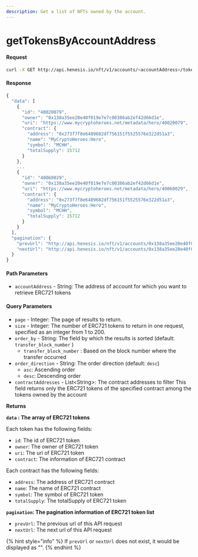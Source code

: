 ```yaml
---
description: Get a list of NFTs owned by the account.
---
```


# getTokensByAccountAddress

#### Request

```bash
curl -X GET http://api.henesis.io/nft/v1/accounts/<accountAddress>/tokens?page=<page>&size=<size>&order_by=<order_by>&order_direction=<order_direction>&contractAddresses=<contractAddress1>,<contractAddress2>
```

#### Response

```javascript
{
  "data": [
    {
      "id": "40020079",
      "owner": "0x138a35ee20e40f019e7e7c00386ab2ef42d66d1e",
      "uri": "https://www.mycryptoheroes.net/metadata/hero/40020079",
      "contract": {
        "address": "0x273f7f8e6489682df756151f5525576e322d51a3",
        "name": "MyCryptoHeroes:Hero",
        "symbol": "MCHH",
        "totalSupply": 15712
      }
    },
    ...
    {
      "id": "40060029",
      "owner": "0x138a35ee20e40f019e7e7c00386ab2ef42d66d1e",
      "uri": "https://www.mycryptoheroes.net/metadata/hero/40060029",
      "contract": {
        "address": "0x273f7f8e6489682df756151f5525576e322d51a3",
        "name": "MyCryptoHeroes:Hero",
        "symbol": "MCHH",
        "totalSupply": 15712
      }
    }
  ],
  "pagination": {
    "prevUrl": "http://api.henesis.io/nft/v1/accounts/0x138a35ee20e40f019e7e7c00386ab2ef42d66d1e/tokens?page=0&size=15&order_by=transfer_block_number&order_direction=desc&contractAddresses=0x273f7f8e6489682df756151f5525576e322d51a3",
    "nextUrl": "http://api.henesis.io/nft/v1/accounts/0x138a35ee20e40f019e7e7c00386ab2ef42d66d1e/tokens?page=2&size=15&order_by=transfer_block_number&order_direction=desc&contractAddresses=0x273f7f8e6489682df756151f5525576e322d51a3"
  }
}
```

#### Path Parameters

* `accountAddress` - String: The address of account for which you want to retrieve ERC721 tokens

#### Query Parameters

* `page` - Integer: The page of results to return.
* `size` - Integer: The number of ERC721 tokens to return in one request, specified as an integer from 1 to 200.
* `order_by` - String: The field by which the results is sorted \(default: `transfer_block_number` \)
  * `transfer_block_number` : Based on the block number where the transfer occurred 
* `order_direction` - String: The order direction \(default: `desc`\)
  * `asc`: Ascending order
  * `desc`: Descending order
* `contractAddresses` - List&lt;String&gt;: The contract addresses to filter This field returns only the ERC721 tokens of the specified contract among the tokens owned by the account

**Returns**

**`data` : The array of ERC721 tokens**

Each token has the following fields:

* `id`: The id of ERC721 token
* `owner`: The owner of ERC721 token
* `uri`: The uri of ERC721 token
* `contract`: The information of ERC721 contract

Each contract has the following fields:

* `address`: The address of ERC721 contract
* `name`: The name of ERC721 contract
* `symbol`: The symbol of ERC721 token
* `totalSupply`: The totalSupply of ERC721 token 

**`pagination`: The pagination information of ERC721 token list**

* `prevUrl`: The previous url of this API request
* `nextUrl`: The next url of this API request

{% hint style="info" %}
If `prevUrl` or `nextUrl` does not exist, it would be displayed as "".
{% endhint %}


